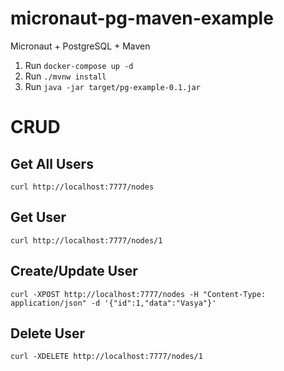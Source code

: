 # micronaut-pg-maven-example
Micronaut + PostgreSQL + Maven

1. Run `docker-compose up -d`
1. Run `./mvnw install`
1. Run `java -jar target/pg-example-0.1.jar`

# CRUD
## Get All Users
```
curl http://localhost:7777/nodes
```
## Get User
```
curl http://localhost:7777/nodes/1
```
## Create/Update User
```
curl -XPOST http://localhost:7777/nodes -H "Content-Type: application/json" -d '{"id":1,"data":"Vasya"}'
```
## Delete User
```
curl -XDELETE http://localhost:7777/nodes/1
```
